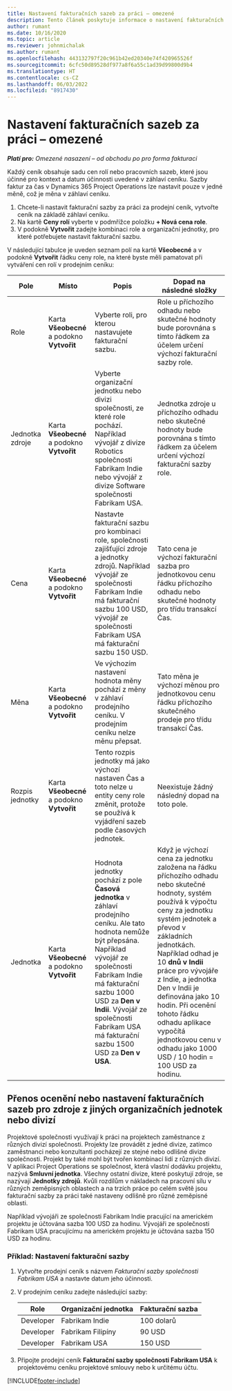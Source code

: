 ```yaml
---
title: Nastavení fakturačních sazeb za práci – omezené
description: Tento článek poskytuje informace o nastavení fakturačních sazeb za práci v Project Operations.
author: rumant
ms.date: 10/16/2020
ms.topic: article
ms.reviewer: johnmichalak
ms.author: rumant
ms.openlocfilehash: 443132797f20c961b42ed20340e74f420965526f
ms.sourcegitcommit: 6cfc50d89528df977a8f6a55c1ad39d99800d9b4
ms.translationtype: HT
ms.contentlocale: cs-CZ
ms.lasthandoff: 06/03/2022
ms.locfileid: "8917430"
---
```

# <a name="set-up-labor-bill-rates---lite"></a>Nastavení fakturačních sazeb za práci – omezené

_**Platí pro:** Omezené nasazení – od obchodu po pro forma fakturaci_

Každý ceník obsahuje sadu cen rolí nebo pracovních sazeb, které jsou účinné pro kontext a datum účinnosti uvedené v záhlaví ceníku. Sazby faktur za čas v Dynamics 365 Project Operations lze nastavit pouze v jedné měně, což je měna v záhlaví ceníku.

1. Chcete-li nastavit fakturační sazby za práci za prodejní ceník, vytvořte ceník na základě záhlaví ceníku. 
2. Na kartě **Ceny rolí** vyberte v podmřížce položku **+ Nová cena role**. 
3. V podokně **Vytvořit** zadejte kombinaci role a organizační jednotky, pro které potřebujete nastavit fakturační sazbu.

  V následující tabulce je uveden seznam polí na kartě **Všeobecné** a v podokně **Vytvořit** řádku ceny role, na které byste měli pamatovat při vytváření cen rolí v prodejním ceníku:

  | Pole | Místo | Popis | Dopad na následné složky |
  | --- | --- | --- | --- |
  | Role | Karta **Všeobecné** a podokno **Vytvořit** | Vyberte roli, pro kterou nastavujete fakturační sazbu. | Role u příchozího odhadu nebo skutečné hodnoty bude porovnána s tímto řádkem za účelem určení výchozí fakturační sazby role. |
  | Jednotka zdroje | Karta **Všeobecné** a podokno **Vytvořit** | Vyberte organizační jednotku nebo divizi společnosti, ze které role pochází. Například vývojář z divize Robotics společnosti Fabrikam Indie nebo vývojář z divize Software společnosti Fabrikam USA. | Jednotka zdroje u příchozího odhadu nebo skutečné hodnoty bude porovnána s tímto řádkem za účelem určení výchozí fakturační sazby role. |
  | Cena | Karta **Všeobecné** a podokno **Vytvořit** | Nastavte fakturační sazbu pro kombinaci role, společnosti zajišťující zdroje a jednotky zdrojů. Například vývojář ze společnosti Fabrikam Indie má fakturační sazbu 100 USD, vývojář ze společnosti Fabrikam USA má fakturační sazbu 150 USD. | Tato cena je výchozí fakturační sazba pro jednotkovou cenu řádku příchozího odhadu nebo skutečné hodnoty pro třídu transakcí Čas. |
  | Měna | Karta **Všeobecné** a podokno **Vytvořit**| Ve výchozím nastavení hodnota měny pochází z měny v záhlaví prodejního ceníku. V prodejním ceníku nelze měnu přepsat. | Tato měna je výchozí měnou pro jednotkovou cenu řádku příchozího skutečného prodeje pro třídu transakcí Čas. |
  | Rozpis jednotky | Karta **Všeobecné** a podokno **Vytvořit** | Tento rozpis jednotky má jako výchozí nastaven Čas a toto nelze u entity ceny role změnit, protože se používá k vyjádření sazeb podle časových jednotek. | Neexistuje žádný následný dopad na toto pole. |
  | Jednotka | Karta **Všeobecné** a podokno **Vytvořit** | Hodnota jednotky pochází z pole **Časová jednotka** v záhlaví prodejního ceníku. Ale tato hodnota nemůže být přepsána. Například vývojář ze společnosti Fabrikam Indie má fakturační sazbu 1000 USD za **Den v Indii**. Vývojář ze společnosti Fabrikam USA má fakturační sazbu 1500 USD za **Den v USA**. | Když je výchozí cena za jednotku založena na řádku příchozího odhadu nebo skutečné hodnoty, systém používá k výpočtu ceny za jednotku systém jednotek a převod v základních jednotkách. Například odhad je 10 **dnů v Indii** práce pro vývojáře z Indie, a jednotka Den v Indii je definována jako 10 hodin. Při ocenění tohoto řádku odhadu aplikace vypočítá jednotkovou cenu v odhadu jako 1000 USD / 10 hodin = 100 USD za hodinu. |


## <a name="transfer-pricing-or-set-up-bill-rates-for-resources-from-other-organizational-units-or-divisions"></a>Přenos ocenění nebo nastavení fakturačních sazeb pro zdroje z jiných organizačních jednotek nebo divizí 

Projektové společnosti využívají k práci na projektech zaměstnance z různých divizí společnosti. Projekty lze provádět z jedné divize, zatímco zaměstnanci nebo konzultanti pocházejí ze stejné nebo odlišné divize společnosti. Projekt by také mohl být tvořen kombinací lidí z různých divizí. V aplikaci Project Operations se společnost, která vlastní dodávku projektu, nazývá **Smluvní jednotka**. Všechny ostatní divize, které poskytují zdroje, se nazývají **Jednotky zdrojů**. Kvůli rozdílům v nákladech na pracovní sílu v různých zeměpisných oblastech a na trzích práce po celém světě jsou fakturační sazby za práci také nastaveny odlišně pro různé zeměpisné oblasti.

Například vývojáři ze společnosti Fabrikam Indie pracující na americkém projektu je účtována sazba 100 USD za hodinu. Vývojáři ze společnosti Fabrikam USA pracujícímu na americkém projektu je účtována sazba 150 USD za hodinu.

### <a name="example-set-up-a-bill-rate"></a>Příklad: Nastavení fakturační sazby

1. Vytvořte prodejní ceník s názvem *Fakturační sazby společnosti Fabrikam USA* a nastavte datum jeho účinnosti.
2. V prodejním ceníku zadejte následující sazby:

    | Role | Organizační jednotka | Fakturační sazba |
    | --- | --- | --- |
    | Developer | Fabrikam Indie | 100 dolarů |
    | Developer | Fabrikam Filipíny | 90 USD |
    | Developer | Fabrikam USA | 150 USD |

3. Připojte prodejní ceník **Fakturační sazby společnosti Fabrikam USA** k projektovému ceníku projektové smlouvy nebo k určitému účtu.


[!INCLUDE[footer-include](../../includes/footer-banner.md)]